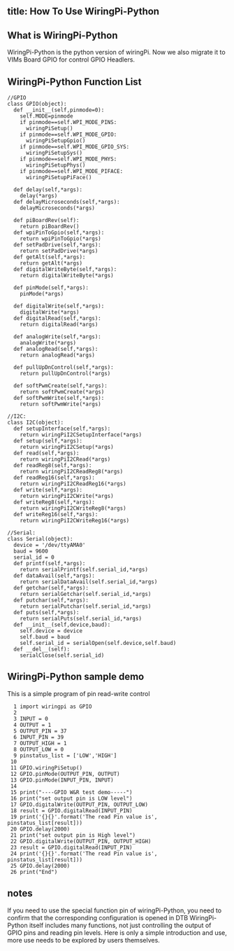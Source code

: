 title: How To Use WiringPi-Python
---

## What is WiringPi-Python 
WiringPi-Python is the python version of wiringPi. Now we also migrate it to VIMs Board GPIO for control GPIO Headlers.

## WiringPi-Python Function List
```
//GPIO
class GPIO(object):
  def __init__(self,pinmode=0):
    self.MODE=pinmode
    if pinmode==self.WPI_MODE_PINS:
      wiringPiSetup()
    if pinmode==self.WPI_MODE_GPIO:
      wiringPiSetupGpio()
    if pinmode==self.WPI_MODE_GPIO_SYS:
      wiringPiSetupSys()
    if pinmode==self.WPI_MODE_PHYS:
      wiringPiSetupPhys()
	if pinmode==self.WPI_MODE_PIFACE:
      wiringPiSetupPiFace()

  def delay(self,*args):
    delay(*args)
  def delayMicroseconds(self,*args):
    delayMicroseconds(*args)

  def piBoardRev(self):
    return piBoardRev()
  def wpiPinToGpio(self,*args):
    return wpiPinToGpio(*args)
  def setPadDrive(self,*args):
    return setPadDrive(*args)
  def getAlt(self,*args):
    return getAlt(*args)
  def digitalWriteByte(self,*args):
    return digitalWriteByte(*args)

  def pinMode(self,*args):
    pinMode(*args)

  def digitalWrite(self,*args):
    digitalWrite(*args)
  def digitalRead(self,*args):
    return digitalRead(*args)

  def analogWrite(self,*args):
    analogWrite(*args)
  def analogRead(self,*args):
    return analogRead(*args)

  def pullUpDnControl(self,*args):
    return pullUpDnControl(*args)

  def softPwmCreate(self,*args):
    return softPwmCreate(*args)
  def softPwmWrite(self,*args):
    return softPwmWrite(*args)

//I2C:
class I2C(object):
  def setupInterface(self,*args):
  	return wiringPiI2CSetupInterface(*args)
  def setup(self,*args):
    return wiringPiI2CSetup(*args)
  def read(self,*args):
    return wiringPiI2CRead(*args)
  def readReg8(self,*args):
    return wiringPiI2CReadReg8(*args)
  def readReg16(self,*args):
    return wiringPiI2CReadReg16(*args)
  def write(self,*args):
    return wiringPiI2CWrite(*args)
  def writeReg8(self,*args):
    return wiringPiI2CWriteReg8(*args)
  def writeReg16(self,*args):
    return wiringPiI2CWriteReg16(*args)

//Serial:
class Serial(object):
  device = '/dev/ttyAMA0'
  baud = 9600
  serial_id = 0
  def printf(self,*args):
    return serialPrintf(self.serial_id,*args)
  def dataAvail(self,*args):
    return serialDataAvail(self.serial_id,*args)
  def getchar(self,*args):
    return serialGetchar(self.serial_id,*args)
  def putchar(self,*args):
    return serialPutchar(self.serial_id,*args)
  def puts(self,*args):
    return serialPuts(self.serial_id,*args)
  def __init__(self,device,baud):
    self.device = device
    self.baud = baud
    self.serial_id = serialOpen(self.device,self.baud)
  def __del__(self):
    serialClose(self.serial_id)

```

## WiringPi-Python sample demo 
This is a simple program of pin read-write control
```
  1 import wiringpi as GPIO
  2
  3 INPUT = 0
  4 OUTPUT = 1
  5 OUTPUT_PIN = 37
  6 INPUT_PIN = 39
  7 OUTPUT_HIGH = 1
  8 OUTPUT_LOW = 0
  9 pinstatus_list = ['LOW','HIGH']
 10
 11 GPIO.wiringPiSetup()
 12 GPIO.pinMode(OUTPUT_PIN, OUTPUT)
 13 GPIO.pinMode(INPUT_PIN, INPUT)
 14
 15 print("----GPIO W&R test demo-----")
 16 print("set output pin is LOW level")
 17 GPIO.digitalWrite(OUTPUT_PIN, OUTPUT_LOW)
 18 result = GPIO.digitalRead(INPUT_PIN)
 19 print('{}{}'.format('The read Pin value is', pinstatus_list[result]))
 20 GPIO.delay(2000)
 21 print("set output pin is High level")
 22 GPIO.digitalWrite(OUTPUT_PIN, OUTPUT_HIGH)
 23 result = GPIO.digitalRead(INPUT_PIN)
 24 print('{}{}'.format('The read Pin value is', pinstatus_list[result]))
 25 GPIO.delay(2000)
 26 print("End")

```

## notes
If you need to use the special function pin of wiringPi-Python, you need to confirm that the corresponding configuration is opened in DTB
WiringPi-Python itself includes many functions, not just controlling the output of GPIO pins and reading pin levels. Here is only a simple introduction and use, more use needs to be explored by users themselves.

